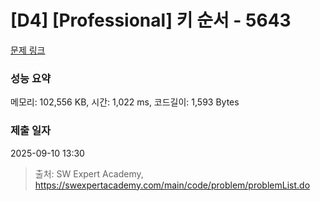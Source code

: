 # [D4] [Professional] 키 순서 - 5643 

[문제 링크](https://swexpertacademy.com/main/code/problem/problemDetail.do?contestProbId=AWXQsLWKd5cDFAUo) 

### 성능 요약

메모리: 102,556 KB, 시간: 1,022 ms, 코드길이: 1,593 Bytes

### 제출 일자

2025-09-10 13:30



> 출처: SW Expert Academy, https://swexpertacademy.com/main/code/problem/problemList.do